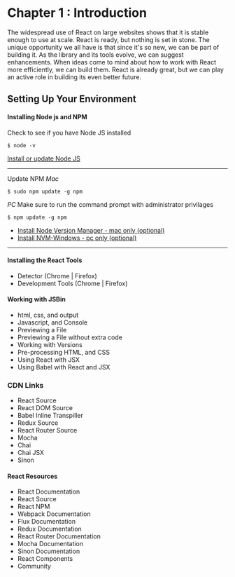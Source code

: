 Chapter 1 : Introduction
==================
The widespread use of React on large websites shows that it is stable enough to use at scale. React is ready, 
but nothing is set in stone. The unique opportunity we all have is that since it's so new, we can be part of building it. 
As the library and its tools evolve, we can suggest enhancements. When ideas come to mind about how to work with 
React more efficiently, we can build them. React is already great, but we can play an active role in building 
its even better future.

Setting Up Your Environment
--------

#### Installing Node js and NPM

Check to see if you have Node JS installed
```
$ node -v
```

[Install or update Node JS](https://nodejs.org/en/)

--------------------------------

Update NPM
*Mac*
```
$ sudo npm update -g npm 
```

*PC*
Make sure to run the command prompt with administrator privilages
```
$ npm update -g npm
```

* [Install Node Version Manager - mac only (optional)](https://github.com/creationix/nvm)
* [Install NVM-Windows - pc only (optional)](https://github.com/coreybutler/nvm-windows)

--------------------------------

#### Installing the React Tools

* Detector (Chrome | Firefox)
* Development Tools (Chrome | Firefox)

#### Working with JSBin

* html, css, and output
* Javascript, and Console
* Previewing a File
* Previewing a File without extra code
* Working with Versions
* Pre-processing HTML, and CSS
* Using React with JSX
* Using Babel with React and JSX

### CDN Links

* React Source
* React DOM Source
* Babel Inline Transpiller
* Redux Source
* React Router Source
* Mocha 
* Chai
* Chai JSX
* Sinon

#### React Resources

* React Documentation
* React Source
* React NPM
* Webpack Documentation
* Flux Documentation
* Redux Documentation
* React Router Documentation
* Mocha Documentation
* Sinon Documentation
* React Components
* Community